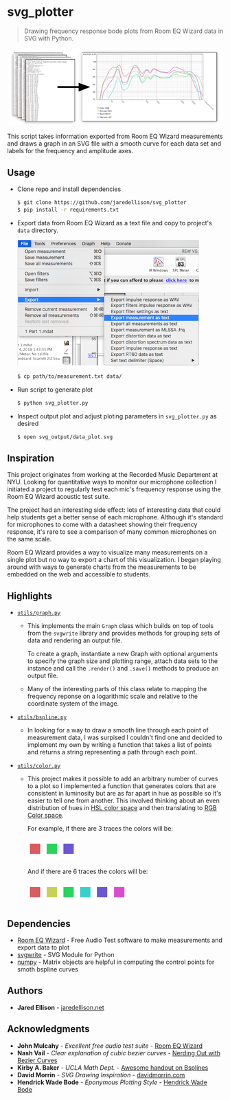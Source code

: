 # svg_plotter

> Drawing frequency response bode plots from Room EQ Wizard data in SVG with Python.

![example-illustration](documentation/example-illustration.png)

This script takes information exported from Room EQ Wizard measurements and draws a graph in an SVG file with a smooth curve for each data set and labels for the frequency and amplitude axes.

## Usage

- Clone repo and install dependencies

  ```bash
  $ git clone https://github.com/jaredellison/svg_plotter
  $ pip install -r requirements.txt
  ```

- Export data from Room EQ Wizard as a text file and copy to project's `data` directory.

  ![export-measurement-txt-file](documentation/export-measurement-txt-file.png)

  ```bash
  $ cp path/to/measurement.txt data/
  ```

- Run script to generate plot

  ```bash
  $ python svg_plotter.py
  ```

- Inspect output plot and adjust ploting parameters in `svg_plotter.py` as desired

  ```bash
  $ open svg_output/data_plot.svg
  ```

##  Inspiration

This project originates from working at the Recorded Music Department at NYU.  Looking for quantitative ways to monitor our microphone collection I initiated a project to regularly test each mic's frequency response using the Room EQ Wizard acoustic test suite. 

The project had an interesting side effect: lots of interesting data that could help students get a better sense of each microphone. Although it's standard for microphones to come with a datasheet showing their frequency response, it's rare to see a comparison of many common microphones on the same scale. 

Room EQ Wizard provides a way to visualize many measurements on a single plot but no way to export a chart of this visualization. I began playing around with ways to generate charts from the measurements to be embedded on the web and accessible to students.

## Highlights

- [`utils/graph.py`](https://github.com/jaredellison/svg_plotter/blob/master/utils/graph.py)

  - This implements the main `Graph` class which builds on top of tools from the `svgwrite` library and provides methods for grouping sets of data and rendering an output file.

    To create a graph, instantiate a new Graph with optional arguments to specify the graph size and plotting range, attach data sets to the instance and call the `.render()` and `.save()` methods to produce an output file.

  - Many of the interesting parts of this class relate to mapping the frequency reponse on a logarithmic scale and relative to the coordinate system of the image.

- [`utils/bspline.py`](https://github.com/jaredellison/svg_plotter/blob/master/utils/bspline.py)

  - In looking for a way to draw a smooth line through each point of measurement data, I was surpised I couldn't find one and decided to implement my own by writing a function that takes a list of points and returns a string representing a path through each point.

- [`utils/color.py`](https://github.com/jaredellison/svg_plotter/blob/master/utils/bspline.py)

  - This project makes it possible to add an arbitrary number of curves to a plot so I implemented a function that generates colors that are consistent in luminosity but are as far apart in hue as possible so it's easier to  tell one from another. This involved thinking about an even distribution of hues in [HSL color space](https://en.wikipedia.org/wiki/HSL_and_HSV) and then translating to [RGB Color space](https://en.wikipedia.org/wiki/RGB_color_space).

    For example, if there are 3 traces the colors will be:

    ![export-measurement-txt-file](documentation/colors-three.png)
    
    And if there are 6 traces the colors will be:
    
    ![export-measurement-txt-file](documentation/colors-six.png)

## Dependencies

* [Room EQ Wizard](https://www.roomeqwizard.com) - Free Audio Test software to make measurements and export data to plot
* [svgwrite](https://pypi.org/project/svgwrite/) - SVG Module for Python
* [numpy](http://www.numpy.org/) - Matrix objects are helpful in computing the control points for smoth bspline curves

## Authors

* **Jared Ellison** - [jaredellison.net](http://jaredellison.net)

## Acknowledgments

* **John Mulcahy** - *Excellent free audio test suite* - [Room EQ Wizard](https://www.roomeqwizard.com)
* **Nash Vail** - *Clear explanation of cubic bezier curves* - [Nerding Out with Bezier Curves](https://medium.freecodecamp.org/nerding-out-with-bezier-curves-6e3c0bc48e2f)
* **Kirby A. Baker** - *UCLA Math Dept.* - [Awesome handout on Bsplines](http://www.math.ucla.edu/~baker/149.1.02w/handouts/dd_splines.pdf)
* **David Morrin** - *SVG Drawing Inspiration* - [davidmorrin.com](https://www.davidmorrin.com/)
* **Hendrick Wade Bode** - *Eponymous Plotting Style* - [Hendrick Wade Bode](https://en.wikipedia.org/wiki/Hendrik_Wade_Bode)
